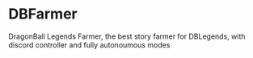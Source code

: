 # DBFarmer
DragonBall Legends Farmer, the best story farmer for DBLegends, with discord controller and fully autonoumous modes

